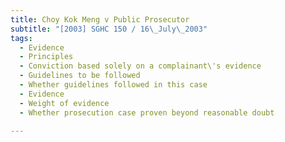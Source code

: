 ```yaml
---
title: Choy Kok Meng v Public Prosecutor 
subtitle: "[2003] SGHC 150 / 16\_July\_2003"
tags:
  - Evidence
  - Principles
  - Conviction based solely on a complainant\'s evidence
  - Guidelines to be followed
  - Whether guidelines followed in this case
  - Evidence
  - Weight of evidence
  - Whether prosecution case proven beyond reasonable doubt

---
```


